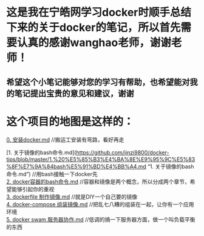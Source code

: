 这是我在宁皓网学习docker时顺手总结下来的关于docker的笔记，所以首先需要认真的感谢wanghao老师，谢谢老师！
=========================   

希望这个小笔记能够对您的学习有帮助，也希望能对我的笔记提出宝贵的意见和建议，谢谢  
---------------  

这个项目的地图是这样的：  
==========
[0. 安装docker.md](https://github.com/jinzi9800/docker-tips/blob/master/0.%20%E5%AE%89%E8%A3%85docker.md "0. 安装docker.md")  //搬运工安装有弯路，看好再走  

[1. 关于镜像的bash命令.md](https://github.com/jinzi9800/docker-tips/blob/master/1.%20%E5%85%B3%E4%BA%8E%E9%95%9C%E5%83%8F%E7%9A%84bash%E5%91%BD%E4%BB%A4.md “1. 关于镜像的bash命令.md”)  //用bash接触一下docker先  
[2. docker容器的bash命令.md](https://github.com/jinzi9800/docker-tips/blob/master/2.%20docker%E5%AE%B9%E5%99%A8%E7%9A%84bash%E5%91%BD%E4%BB%A4.md "2. docker容器的bash命令.md")  //容器和镜像是两个概念，所以分成两个章节，希望能够引起你的重视  
[3. dockerfile 制作镜像.md](https://github.com/jinzi9800/docker-tips/blob/master/3.%20dockerfile%20%E5%88%B6%E4%BD%9C%E9%95%9C%E5%83%8F.md "3. dockerfile 制作镜像.md")  //就是DIY一个自己要的镜像  
[4. docker-compose 组装镜像.md](https://github.com/jinzi9800/docker-tips/blob/master/4.%20docker-compose%20%E7%BB%84%E8%A3%85%E9%95%9C%E5%83%8F.md "4. docker-compose 组装镜像.md")  //把乱七八糟的组装在一起，让你有一个应用环境  
[5. docker swam 服务器协作.md](https://github.com/jinzi9800/docker-tips/blob/master/5.%20docker%20swam%20%E6%9C%8D%E5%8A%A1%E5%99%A8%E5%8D%8F%E4%BD%9C.md "5. docker swam 服务器协作.md")  //低调的搞一下服务器方面，做一个叫负载平衡的东西  
